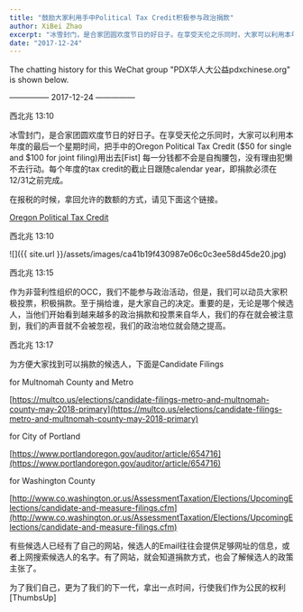 ```yaml
---
title: "鼓励大家利用手中Political Tax Credit积极参与政治捐款"
author: XiBei Zhao
excerpt: "冰雪封门，是合家团圆欢度节日的好日子。在享受天伦之乐同时，大家可以利用本年度的最后一个星期时间，把手中的Oregon Political Tax Credit ($50 for single and $100 for joint filing)用出去[Fist] 每一分钱都不会是自掏腰包，没有理由犯懒不去行动。每个年度的tax credit的截止日跟随calendar year，即必须在12/31之前捐出去。"
date: "2017-12-24"
---
```


The chatting history for this WeChat group "PDX华人大公益pdxchinese.org" is shown below.

—————  2017-12-24  —————

西北兆  13:10

冰雪封门，是合家团圆欢度节日的好日子。在享受天伦之乐同时，大家可以利用本年度的最后一个星期时间，把手中的Oregon Political Tax Credit ($50 for single and $100 for joint filing)用出去[Fist] 每一分钱都不会是自掏腰包，没有理由犯懒不去行动。每个年度的tax credit的截止日跟随calendar year，即捐款必须在12/31之前完成。

在报税的时候，拿回允许的数额的方式，请见下面这个链接。

[Oregon Political Tax Credit](http://oregontaxcredit.com/)

西北兆  13:10

![]({{ site.url }}/assets/images/ca41b19f430987e06c0c3ee58d45de20.jpg)

西北兆  13:15

作为非营利性组织的OCC，我们不能参与政治活动，但是，我们可以动员大家积极投票，积极捐款。至于捐给谁，是大家自己的决定。重要的是，无论是哪个候选人，当他们开始看到越来越多的政治捐款和投票来自华人，我们的存在就会被注意到，我们的声音就不会被忽视，我们的政治地位就会随之提高。

西北兆  13:17

为方便大家找到可以捐款的候选人，下面是Candidate Filings

for Multnomah County and Metro

[https://multco.us/elections/candidate-filings-metro-and-multnomah-county-may-2018-primary](https://multco.us/elections/candidate-filings-metro-and-multnomah-county-may-2018-primary)

for City of Portland

[https://www.portlandoregon.gov/auditor/article/654716](https://www.portlandoregon.gov/auditor/article/654716)

for Washington County

[http://www.co.washington.or.us/AssessmentTaxation/Elections/UpcomingElections/candidate-and-measure-filings.cfm](http://www.co.washington.or.us/AssessmentTaxation/Elections/UpcomingElections/candidate-and-measure-filings.cfm)

有些候选人已经有了自己的网站，候选人的Email往往会提供足够网址的信息，或者上网搜索候选人的名字。有了网站，就会知道捐款方式，也会了解候选人的政策主张了。

为了我们自己，更为了我们的下一代，拿出一点时间，行使我们作为公民的权利[ThumbsUp]
